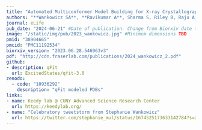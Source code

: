 ```yaml
---
title: "Automated Multiconformer Model Building for X-ray Crystallography and Cryo-EM"
authors: "**Wankowicz SA**, **Ravikumar A**, Sharma S, Riley B, Raju A, **Hogan DW**, van den Bedem H, Keedy DA, **Fraser JS**"
journal: eLife
pub_date: "2024-06-21" #Date of publication. Change from Biorxiv date to Journal date once accepted
image: "/static/img/pub/2023_wankowicz.jpg" #Minimum dimensions TBD
pmid: "38904665"
pmcid: "PMC11192534"
biorxiv_version: "2023.06.28.546963v3"
pdf: "http://cdn.fraserlab.com/publications/2024_wankowicz_2.pdf"
github:
- description: qFit
  url: ExcitedStates/qfit-3.0
zenodo:
  - code: "10936292"
    description: "qFit modeled PDBs"
links:
- name: Keedy lab @ CUNY Advanced Science Research Center
  url: https://keedylab.org/
- name: "Celebratory tweetstorm from Stephanie Wankowicz"
  url: https://twitter.com/stephanie_mul/status/1674525173633142784?s=20
---
```


